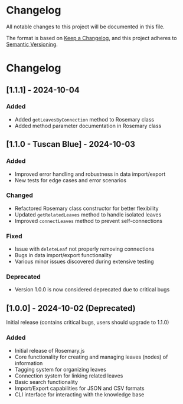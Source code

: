 # Changelog

All notable changes to this project will be documented in this file.

The format is based on [Keep a Changelog](https://keepachangelog.com/en/1.0.0/),
and this project adheres to [Semantic Versioning](https://semver.org/spec/v2.0.0.html).

# Changelog

## [1.1.1] - 2024-10-04

### Added

- Added `getLeavesByConnection` method to Rosemary class
- Added method parameter documentation in Rosemary class

## [1.1.0 - Tuscan Blue] - 2024-10-03

### Added
- Improved error handling and robustness in data import/export
- New tests for edge cases and error scenarios

### Changed
- Refactored Rosemary class constructor for better flexibility
- Updated `getRelatedLeaves` method to handle isolated leaves
- Improved `connectLeaves` method to prevent self-connections

### Fixed
- Issue with `deleteLeaf` not properly removing connections
- Bugs in data import/export functionality
- Various minor issues discovered during extensive testing

### Deprecated
- Version 1.0.0 is now considered deprecated due to critical bugs

## [1.0.0] - 2024-10-02 (Deprecated)

Initial release (contains critical bugs, users should upgrade to 1.1.0)

### Added
- Initial release of Rosemary.js
- Core functionality for creating and managing leaves (nodes) of information
- Tagging system for organizing leaves
- Connection system for linking related leaves
- Basic search functionality
- Import/Export capabilities for JSON and CSV formats
- CLI interface for interacting with the knowledge base